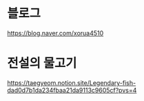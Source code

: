 # 블로그

https://blog.naver.com/xorua4510

# 전설의 물고기
https://taegyeom.notion.site/Legendary-fish-dad0d7b1da234fbaa21da9113c9605cf?pvs=4

